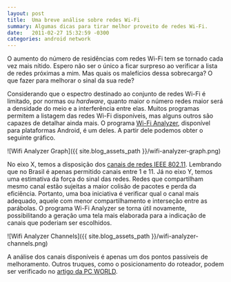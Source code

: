 ```yaml
---
layout: post
title:  Uma breve análise sobre redes Wi-Fi
summary: Algumas dicas para tirar melhor proveito de redes Wi-Fi.
date:   2011-02-27 15:32:59 -0300
categories: android network
---
```


O aumento do número de residências com redes Wi-Fi tem se tornado cada vez mais nítido. Espero não ser o único a ficar surpreso ao verificar a lista de redes próximas a mim. Mas quais os malefícios dessa sobrecarga? O que fazer para melhorar o sinal da sua rede?

Considerando que o espectro destinado ao conjunto de redes Wi-Fi é limitado, por normas ou *hardware*, quanto maior o número redes maior será a densidade do meio e a interferência entre elas. Muitos programas permitem a listagem das redes Wi-Fi disponíveis, mas alguns outros são capazes de detalhar ainda mais. O programa [Wi-Fi Analyzer][wi-fi-analyzer], disponível para plataformas Android, é um deles. A partir dele podemos obter o seguinte gráfico.

![Wifi Analyzer Graph]({{ site.blog_assets_path }}/wifi-analyzer-graph.png)

No eixo X, temos a disposição dos [canais de redes IEEE 802.11][wlan-channels]. Lembrando que no Brasil é apenas permitido canais entre 1 e 11. Já no eixo Y, temos uma estimativa da força do sinal das redes. Redes que compartilham mesmo canal estão sujeitas a maior colisão de pacotes e perda da eficiência. Portanto, uma boa iniciativa é verificar qual o canal mais adequado, aquele com menor compartilhamento e interseção entre as parábolas. O programa Wi-Fi Analyzer se torna útil novamente, possibilitando a geração uma tela mais elaborada para a indicação de canais que poderiam ser escolhidos.

![Wifi Analyzer Channels]({{ site.blog_assets_path }}/wifi-analyzer-channels.png)

A análise dos canais disponíveis é apenas um dos pontos passiveis de melhoramento. Outros truques, como o posicionamento do roteador, podem ser verificado no [artigo da PC WORLD][pc-world-article].

[wi-fi-analyzer]:   "https://market.android.com/details?id=com.farproc.wifi.analyzer"
[wlan-channels]:    "http://en.wikipedia.org/wiki/List_of_WLAN_channels"
[pc-world-article]: "http://pcworld.uol.com.br/dicas/2008/08/27/cinco-truques-para-melhorar-o-sinal-de-sua-rede-sem-fio"
